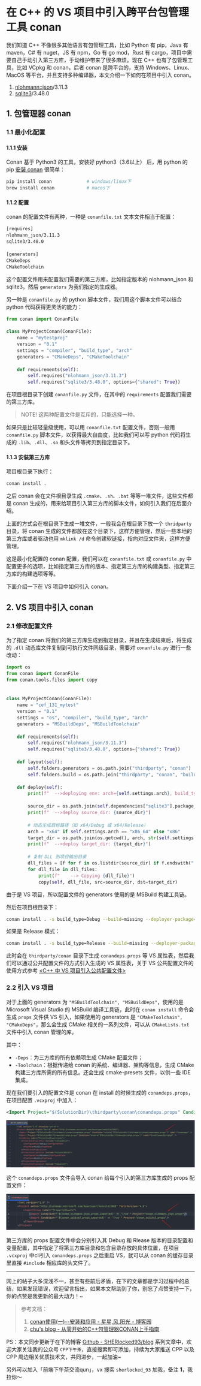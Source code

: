 # 在 C++ 的 VS 项目中引入跨平台包管理工具 conan

我们知道 C++ 不像很多其他语言有包管理工具，比如 Python 有 pip，Java 有 maven，C# 有 nuget，JS 有 npm，Go 有 go mod，Rust 有 cargo，项目中需要自己手动引入第三方库，手动维护带来了很多麻烦。现在 C++ 也有了包管理工具，比如 VCpkg 和 conan，后者 conan 是跨平台的，支持 Windows、Linux、MacOS 等平台，并且支持多种编译器，本文介绍一下如何在项目中引入 conan。

1. [nlohmann::json](https://json.nlohmann.me/)/3.11.3
2. [sqlite3](https://github.com/sqlite/sqlite)/3.48.0

## 1. 包管理器 conan
### 1.1 最小化配置
#### 1.1.1 安装
Conan 基于 Python3 的工具，安装好 python3（3.6以上） 后，用 python 的 pip [安装 conan](https://docs.conan.io/2/installation.html) 很简单：

```bash
pip install conan             # windows/linux下
brew install conan            # macos下
```

#### 1.1.2 配置
conan 的配置文件有两种，一种是 `conanfile.txt` 文本文件相当于配置：

```bash
[requires]
nlohmann_json/3.11.3
sqlite3/3.48.0

[generators]
CMakeDeps
CMakeToolchain
```

这个配置文件用来配置我们需要的第三方库，比如指定版本的 nlohmann_json 和 sqlite3。然后 `generators` 为我们指定的生成器。

另一种是 `conanfile.py` 的 python 脚本文件，我们用这个脚本文件可以结合 python 代码获得更灵活的能力：

```python
from conan import ConanFile

class MyProjectConan(ConanFile):
    name = "mytestproj"
    version = "0.1"
    settings = "compiler", "build_type", "arch"
    generators = "CMakeDeps", "CMakeToolchain"

    def requirements(self):
        self.requires("nlohmann_json/3.11.3")
        self.requires("sqlite3/3.48.0", options={"shared": True})
```

在项目根目录下创建 `conanfile.py` 文件，在其中的 `requirements` 配置我们需要的第三方库。

> NOTE! 这两种配置文件是互斥的，只能选择一种。

如果只是比较轻量级使用，可以用 `conanfile.txt` 配置文件，否则一般用 `conanfile.py` 脚本文件，以获得最大自由度，比如我们可以写 python 代码将生成的 `.lib`、`.dll`、`.so` 和头文件等拷贝到指定目录下。

#### 1.1.3 安装第三方库
项目根目录下执行：

```bash
conan install .
```

之后 conan 会在文件根目录生成 `.cmake`、`.sh`、`.bat` 等等一堆文件，这些文件都是 conan 生成的，用来给项目引入第三方库的脚本文件，如何引入我们在后面介绍。

上面的方式会在根目录下生成一堆文件，一般我会在根目录下放一个 `thridparty` 目录，将 conan 生成的文件都放在这个目录下，这样方便管理，然后一些本地的第三方库或者驱动也用 `mklink /d` 命令创建软链接，指向对应文件夹，这样方便管理。

这是最小化配置的 conan 配置，我们可以在 `conanfile.txt` 或 `conanfile.py` 中配置更多的选项，比如指定第三方库的版本、指定第三方库的构建类型、指定第三方库的构建选项等等。

下面介绍一下在 VS 项目中如何引入 conan。

## 2. VS 项目中引入 conan

### 2.1 修改配置文件

为了指定 conan 将我们的第三方库生成到指定目录，并且在生成结束后，将生成的 `.dll` 动态库文件复制到可执行文件同级目录，需要对 `conanfile.py` 进行一些改动：

```python
import os
from conan import ConanFile
from conan.tools.files import copy


class MyProjectConan(ConanFile):
    name = "cef_131_mytest"
    version = "0.1"
    settings = "os", "compiler", "build_type", "arch"
    generators = "MSBuildDeps", "MSBuildToolchain"

    def requirements(self):
        self.requires("nlohmann_json/3.11.3")
        self.requires("sqlite3/3.48.0", options={"shared": True})

    def layout(self):
        self.folders.generators = os.path.join("thirdparty", "conan")
        self.folders.build = os.path.join("thirdparty", "conan", "build")

    def deploy(self):
        print(f"  -->deploying env: arch={self.settings.arch}, build_type={self.settings.build_type}")

        source_dir = os.path.join(self.dependencies["sqlite3"].package_folder, "bin")
        print(f"  -->deploy source_dir: {source_dir}")

        # 动态生成目标路径（如 x64/Debug 或 x64/Release）
        arch = "x64" if self.settings.arch == "x86_64" else "x86"
        target_dir = os.path.join(os.getcwd(), arch, str(self.settings.build_type))
        print(f"  -->deploy target_dir: {target_dir}")

        # 复制 DLL 到项目输出目录
        dll_files = [f for f in os.listdir(source_dir) if f.endswith(".dll")]
        for dll_file in dll_files:
            print(f"    --> Copying {dll_file}")
            copy(self, dll_file, src=source_dir, dst=target_dir)
```

由于是 VS 项目，所以配置文件的 generators 使用的是 MSBuild 构建工具链。

然后在项目根目录下：


```bash
conan install . -s build_type=Debug --build=missing --deployer-package=*
```

如果是 Release 模式：

```bash
conan install . -s build_type=Release --build=missing --deployer-package=*
```

此时会在 `thirdparty/conan` 目录下生成 `conandeps.props` 等 VS 属性表，然后我们可以通过公共配置文件的方式引入生成的 VS 属性表，关于 VS 公共配置文件的使用方式参考 [<C++ 中 VS 项目引入公共配置文件>](https://juejin.cn/post/7500070714624540682) 

### 2.2 引入 VS 项目

对于上面的 generators 为 `"MSBuildToolchain", "MSBuildDeps"`，使用的是 Microsoft Visual Studio 的 MSBuild 编译工具链，此时在 `conan install` 命令会生成 `props` 文件供 VS 引入，如果使用的 generators 是 `"CMakeToolchain", "CMakeDeps"`，那么会生成 CMake 相关的一系列文件，可以从 `CMakeLists.txt` 文件中引入 conan 管理的库。

其中：

- `-Deps`：为三方库的所有依赖项生成 CMake 配置文件；
- `-Toolchain`：根据传递给 conan 的系统、编译器、架构等信息，生成 CMake 构建三方库所需的所有信息。还会生成 cmake-presets 文件，以供一些 IDE 集成。

现在我们要引入的配置文件是 conan 在 install 的时候生成的 `conandeps.props`，在项目配置 `.vcxproj` 中加入：

```xml
<Import Project="$(SolutionDir)\thirdparty\conan\conandeps.props" Condition="exists('$(SolutionDir)\thirdparty\conan\conandeps.props')" Label="conandeps" />
```

![引入](https://raw.githubusercontent.com/SHERlocked93/pic/master/picgo/202505031516860.png)

这个 `conandeps.props` 文件会导入 conan 给每个引入的第三方库生成的 props 配置文件：

![conandeps.props](https://raw.githubusercontent.com/SHERlocked93/pic/master/picgo/202505031506521.png)

第三方库的 props 配置文件中会分别引入其 Debug 和 Rlease 版本的目录配置和变量配置，其中指定了将第三方库目录和包含目录存放的具体位置，在项目 `.vcxproj` 中cli引入 `conandeps.props` 之后重启 VS，就可以从 conan 的缓存目录里直接 `#include` 相应库的头文件了。 

---

网上的帖子大多深浅不一，甚至有些前后矛盾，在下的文章都是学习过程中的总结，如果发现错误，欢迎留言指出，如果本文帮助到了你，别忘了点赞支持一下，你的点赞是我更新的最大动力！~

> 参考文档：
>
> 1. [conan使用(一)--安装和应用 - 星星,风,阳光 - 博客园](https://www.cnblogs.com/xl2432/p/11873394.html)
> 2. [chu's blog - 从零开始的C++包管理器CONAN上手指南](http://chu-studio.com/posts/2019/%E4%BB%8E%E9%9B%B6%E5%BC%80%E5%A7%8B%E7%9A%84C++%E5%8C%85%E7%AE%A1%E7%90%86%E5%99%A8CONAN%E4%B8%8A%E6%89%8B%E6%8C%87%E5%8D%97)


PS：本文同步更新于在下的博客 [Github - SHERlocked93/blog](https://link.juejin.cn?target=https%3A%2F%2Fgithub.com%2FSHERlocked93%2Fblog) 系列文章中，欢迎大家关注我的公众号 `CPP下午茶`，直接搜索即可添加，持续为大家推送 CPP 以及 CPP 周边相关优质技术文，共同进步，一起加油~

另外可以加入「前端下午茶交流qun」，vx 搜索  `sherlocked_93` 加我，备注 **1**，我拉你～

